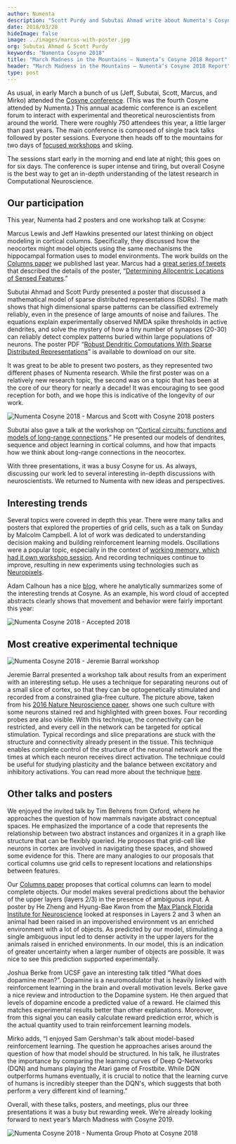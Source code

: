 ```yaml
---
author: Numenta
description: "Scott Purdy and Subutai Ahmad write about Numenta's Cosyne 2018 experience, where they share some of the posters and talks they found interesting. This Cosyne, we presented two posters and a workshop on our latest work. It was a busy but rewarding week, and we’re already looking forward to Cosyne 2019."
date: 2018/03/28
hideImage: false
image: ../images/marcus-with-poster.jpg
org: Subutai Ahmad & Scott Purdy
keywords: "Numenta Cosyne 2018"
title: "March Madness in the Mountains – Numenta’s Cosyne 2018 Report"
header: "March Madness in the Mountains – Numenta’s Cosyne 2018 Report"
type: post
---
```


As usual, in early March a bunch of us (Jeff, Subutai, Scott, Marcus, and Mirko) attended the [Cosyne conference](http://www.cosyne.org/c/index.php?title=Cosyne_18). (This was the fourth Cosyne attended by Numenta.) This annual academic conference is an excellent forum to interact with experimental and theoretical neuroscientists from around the world. There were roughly 750 attendees this year, a little larger than past years. The main conference is composed of single track talks followed by poster sessions. Everyone then heads off to the mountains for two days of [focused workshops](http://www.cosyne.org/c/index.php?title=Workshops) and skiing.

The sessions start early in the morning and end late at night; this goes on for six days. The conference is super intense and tiring, but overall Cosyne is the best way to get an in-depth understanding of the latest research in Computational Neuroscience.

## Our participation

This year, Numenta had 2 posters and one workshop talk at Cosyne:

Marcus Lewis and Jeff Hawkins presented our latest thinking on object modeling in cortical columns. Specifically, they discussed how the neocortex might model objects using the same mechanisms the hippocampal formation uses to model environments. The work builds on the [Columns paper](https://numenta.com/resources/papers/a-theory-of-how-columns-in-the-neocortex-enable-learning-the-structure-of-the-world/) we published last year. Marcus had a [great series of tweets](https://twitter.com/mrcslws/status/971862980890521600) that described the details of the poster, “[Determining Allocentric Locations of Sensed Features](https://numenta.com/resources/papers-videos-and-more/cosyne-2018-allocentric-locations-of-sensed-features/).”

Subutai Ahmad and Scott Purdy presented a poster that discussed a mathematical model of sparse distributed representations (SDRs). The math shows that high dimensional sparse patterns can be classified extremely reliably, even in the presence of large amounts of noise and failures. The equations explain experimentally observed NMDA spike thresholds in active dendrites, and solve the mystery of how a tiny number of synapses (20-30) can reliably detect complex patterns buried within large populations of neurons. The poster PDF “[Robust Dendritic Computations With Sparse Distributed Representations](https://numenta.com/resources/papers-videos-and-more/cosyne-2018-sparse-distributed-representations/)” is available to download on our site.

It was great to be able to present two posters, as they represented two different phases of Numenta research.  While the first poster was on a relatively new research topic, the second was on a topic that has been at the core of our theory for nearly a decade! It was encouraging to see good reception for both, and we hope this is indicative of the longevity of our work.

![Numenta Cosyne 2018 - Marcus and Scott with Cosyne 2018 posters](../images/marcus-and-scott-with-cosyne2018-posters.png)

Subutai also gave a talk at the workshop on “[Cortical circuits: functions and models of long-range connections](http://www.cosyne.org/c/index.php?title=Workshops2018_01_05).” He presented our models of dendrites, sequence and object learning in cortical columns, and how that impacts how we think about long-range connections in the neocortex.

With three presentations, it was a busy Cosyne for us. As always, discussing our work led to several interesting in-depth discussions with neuroscientists. We returned to Numenta with new ideas and perspectives.

## Interesting trends

Several topics were covered in depth this year. There were many talks and posters that explored the properties of grid cells, such as a talk on Sunday by Malcolm Campbell. A lot of work was dedicated to understanding decision making and building reinforcement learning models. Oscillations were a popular topic, especially in the context of [working memory, which had it own workshop session](http://www.cosyne.org/c/index.php?title=Workshops2018_02_02). And recording techniques continue to improve, resulting in new experiments using technologies such as [Neuropixels](http://www.ucl.ac.uk/neuropixels).

Adam Calhoun has a nice [blog](https://neuroecology.wordpress.com/2018/02/27/cosyne18-by-the-numbers/), where he analytically summarizes some of the interesting trends at Cosyne. As an example, his word cloud of accepted abstracts clearly shows that movement and behavior were fairly important this year:

![Numenta Cosyne 2018 - Accepted 2018](../images/accepted-2018.png)

## Most creative experimental technique

![Numenta Cosyne 2018 - Jeremie Barral workshop](../images/jeremie-barral.png)

Jeremie Barral presented a workshop talk about results from an experiment with an interesting setup. He uses a technique for separating neurons out of a small slice of cortex, so that they can be optogenetically stimulated and recorded from a constrained glia-free culture. The picture above, taken from his [2016 Nature Neuroscience paper](https://www.nature.com/articles/nn.4415), shows one such culture with some neurons stained red and highlighted with green boxes. Four recording probes are also visible. With this technique, the connectivity can be restricted, and every cell in the network can be targeted for optical stimulation. Typical recordings and slice preparations are stuck with the structure and connectivity already present in the tissue. This technique enables complete control of the structure of the neuronal network and the times at which each neuron receives direct activation. The technique could be useful for studying plasticity and the balance between excitatory and inhibitory activations. You can read more about the technique [here](https://www.ncbi.nlm.nih.gov/pmc/articles/PMC5548145/).

## Other talks and posters

We enjoyed the invited talk by Tim Behrens from Oxford, where he approaches the question of how mammals navigate abstract conceptual spaces. He emphasized the importance of a code that represents the relationship between two abstract instances and organizes it in a graph like structure that can be flexibly queried. He proposes that grid-cell like neurons in cortex are involved in navigating these spaces, and showed some evidence for this. There are many analogies to our proposals that cortical columns use grid cells to represent locations and relationships between features.

Our [Columns paper](https://numenta.com/resources/papers/a-theory-of-how-columns-in-the-neocortex-enable-learning-the-structure-of-the-world/) proposes that cortical columns can learn to model complete objects. Our model makes several predictions about the behavior of the upper layers (layers 2/3) in the presence of ambiguous input. A poster by He Zheng and Hyung-Bae Kwon from the [Max Planck Florida Institute for Neuroscience](https://www.maxplanckflorida.org/) looked at responses in Layers 2 and 3 when an animal had been raised in an impoverished environment vs an enriched environment with a lot of objects. As predicted by our model, stimulating a single ambiguous input led to denser activity in the upper layers for the animals raised in enriched environments. In our model, this is an indication of greater uncertainty when a larger number of objects are possible. It was nice to see this prediction supported experimentally.

Joshua Berke from UCSF gave an interesting talk titled “What does dopamine mean?”. Dopamine is a neuromodulator that is heavily linked with reinforcement learning in the brain and overall motivation levels. Berke gave a nice review and introduction to the Dopamine system. He then argued that levels of dopamine encode a predicted value of a reward. He claimed this matches experimental results better than other explanations. Moreover, from this signal you can easily calculate reward prediction error, which is the actual quantity used to train reinforcement learning models.

Mirko adds, “I enjoyed Sam Gershman's talk about model-based reinforcement learning. The question he approaches arises around the question of how that model should be structured. In his talk, he illustrates the importance by comparing the learning curves of Deep Q-Networks (DQN) and humans playing the Atari game of Frostbite. While DQN outperforms humans eventually, it is crucial to notice that the learning curve of humans is incredibly steeper than the DQN's, which suggests that both perform a very different kind of learning.”

Overall, with these talks, posters, and meetings, plus our three presentations it was a busy but rewarding week. We’re already looking forward to next year’s March Madness with Cosyne 2019.

![Numenta Cosyne 2018 - Numenta Group Photo at Cosyne 2018](../images/numenta-group-photo.png)
